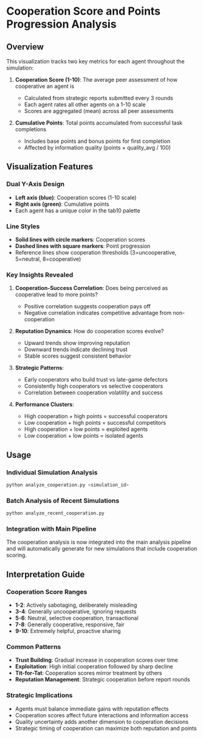 # Cooperation Score and Points Progression Analysis

## Overview

This visualization tracks two key metrics for each agent throughout the simulation:

1. **Cooperation Score (1-10)**: The average peer assessment of how cooperative an agent is
   - Calculated from strategic reports submitted every 3 rounds
   - Each agent rates all other agents on a 1-10 scale
   - Scores are aggregated (mean) across all peer assessments

2. **Cumulative Points**: Total points accumulated from successful task completions
   - Includes base points and bonus points for first completion
   - Affected by information quality (points × quality_avg / 100)

## Visualization Features

### Dual Y-Axis Design
- **Left axis (blue)**: Cooperation scores (1-10 scale)
- **Right axis (green)**: Cumulative points
- Each agent has a unique color in the tab10 palette

### Line Styles
- **Solid lines with circle markers**: Cooperation scores
- **Dashed lines with square markers**: Point progression
- Reference lines show cooperation thresholds (3=uncooperative, 5=neutral, 8=cooperative)

### Key Insights Revealed

1. **Cooperation-Success Correlation**: Does being perceived as cooperative lead to more points?
   - Positive correlation suggests cooperation pays off
   - Negative correlation indicates competitive advantage from non-cooperation

2. **Reputation Dynamics**: How do cooperation scores evolve?
   - Upward trends show improving reputation
   - Downward trends indicate declining trust
   - Stable scores suggest consistent behavior

3. **Strategic Patterns**:
   - Early cooperators who build trust vs late-game defectors
   - Consistently high cooperators vs selective cooperators
   - Correlation between cooperation volatility and success

4. **Performance Clusters**:
   - High cooperation + high points = successful cooperators
   - Low cooperation + high points = successful competitors
   - High cooperation + low points = exploited agents
   - Low cooperation + low points = isolated agents

## Usage

### Individual Simulation Analysis
```bash
python analyze_cooperation.py <simulation_id>
```

### Batch Analysis of Recent Simulations
```bash
python analyze_recent_cooperation.py
```

### Integration with Main Pipeline
The cooperation analysis is now integrated into the main analysis pipeline and will automatically generate for new simulations that include cooperation scoring.

## Interpretation Guide

### Cooperation Score Ranges
- **1-2**: Actively sabotaging, deliberately misleading
- **3-4**: Generally uncooperative, ignoring requests
- **5-6**: Neutral, selective cooperation, transactional
- **7-8**: Generally cooperative, responsive, fair
- **9-10**: Extremely helpful, proactive sharing

### Common Patterns
- **Trust Building**: Gradual increase in cooperation scores over time
- **Exploitation**: High initial cooperation followed by sharp decline
- **Tit-for-Tat**: Cooperation scores mirror treatment by others
- **Reputation Management**: Strategic cooperation before report rounds

### Strategic Implications
- Agents must balance immediate gains with reputation effects
- Cooperation scores affect future interactions and information access
- Quality uncertainty adds another dimension to cooperation decisions
- Strategic timing of cooperation can maximize both reputation and points